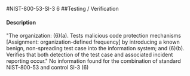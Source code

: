 #NIST-800-53-SI-3 6
##Testing / Verification
#### Description
"The organization:
   (6)(a).  Tests malicious code protection mechanisms [Assignment: organization-defined frequency] by introducing a known benign, non-spreading test case into the information system; and
   (6)(b).  Verifies that both detection of the test case and associated incident reporting occur."
No information found for the combination of standard NIST-800-53 and control SI-3 (6)
